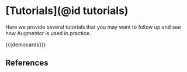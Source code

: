 # [Tutorials](@id tutorials)

Here we provide several tutorials that you may want to follow up and see how Augmentor is used in
practice.

{{{democards}}}

## References

[^MNIST1998]: LeCun, Yan, Corinna Cortes, Christopher J.C. Burges. ["The MNIST database of handwritten digits"](http://yann.lecun.com/exdb/mnist/) Website. 1998.

[^SIMARD2003]: Simard, Patrice Y., David Steinkraus, and John C. Platt. ["Best practices for convolutional neural networks applied to visual document analysis."](https://www.microsoft.com/en-us/research/publication/best-practices-for-convolutional-neural-networks-applied-to-visual-document-analysis/) ICDAR. Vol. 3. 2003.
